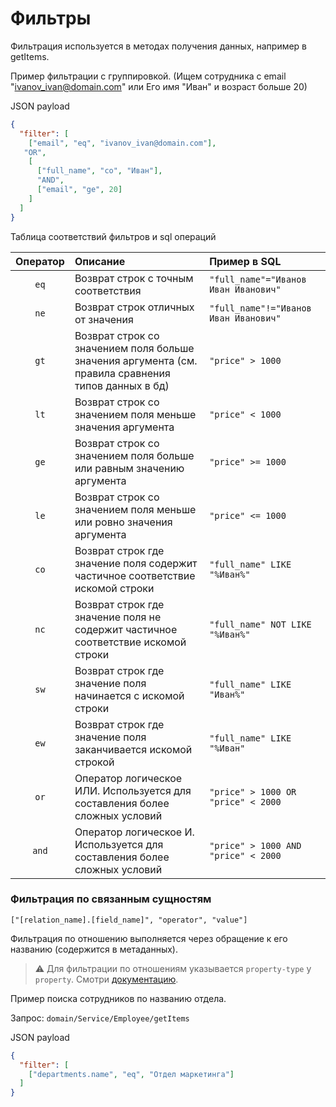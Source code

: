 # Фильтры

Фильтрация используется в методах получения данных, например в getItems.

Пример фильтрации с группировкой. (Ищем сотрудника с email
"ivanov_ivan@domain.com" или Его имя "Иван" и возраст больше 20)

JSON payload

```json
{
  "filter": [
    ["email", "eq", "ivanov_ivan@domain.com"],
   "OR",
    [
      ["full_name", "co", "Иван"],
      "AND",
      ["email", "ge", 20]
    ]
  ]
}
```

Таблица соответствий фильтров и sql операций

| Оператор | Описание                                                                                                      | Пример в SQL                          |
|:--------:|:--------------------------------------------------------------------------------------------------------------|:--------------------------------------|
|   `eq`   | Возврат строк с точным соответствия                                                                                      | `"full_name"="Иванов Иван Иванович"`  |
|   `ne`   | Возврат строк отличных от значения                                              | `"full_name"!="Иванов Иван Иванович"` |
|   `gt`   | Возврат строк со значением поля больше значения аргумента (см. правила сравнения типов данных в бд) | `"price" > 1000`                      |
|   `lt`   | Возврат строк со значением поля меньше значения аргумента                                           | `"price" < 1000`                      |
|   `ge`   | Возврат строк со значением поля больше или равным значению аргумента                                 | `"price" >= 1000`                     |
|   `le`   | Возврат строк со значением поля меньше или ровно значения аргумента                                 | `"price" <= 1000`                     |
|   `co`   | Возврат строк где значение поля содержит частичное соответствие искомой строки                      | `"full_name" LIKE "%Иван%"`           |
|   `nc`   | Возврат строк где значение поля не содержит частичное соответствие искомой строки                   | `"full_name" NOT LIKE "%Иван%"`       |
|   `sw`   | Возврат строк где значение поля начинается с искомой строки                                         | `"full_name" LIKE "Иван%"`            |
|   `ew`   | Возврат строк где значение поля заканчивается искомой строкой                                        | `"full_name" LIKE "%Иван"`            |
|   `or`   | Оператор логическое ИЛИ. Используется для составления более сложных условий                                   | `"price" > 1000 OR "price" < 2000`    |
|  `and`   | Оператор логическое И. Используется для составления более сложных условий                                     | `"price" > 1000 AND "price" < 2000`   |


### Фильтрация по связанным сущностям

`["[relation_name].[field_name]", "operator", "value"]`

Фильтрация по отношению выполняется через обращение к его названию
(содержится в метаданных).

> :warning: Для фильтрации по отношениям указывается
> `property-type` у `property`. Смотри
> [документацию](/server/metadata.md#Перечень-тегов).

Пример поиска сотрудников по названию отдела.

Запрос: `domain/Service/Employee/getItems`

JSON payload

```json
{
  "filter": [
    ["departments.name", "eq", "Отдел маркетинга"]
  ]
}
```

